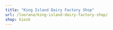 ```yaml
---
title: "King Island Dairy Factory Shop"
url: /loorana/king-island-dairy-factory-shop/
shop: kiosk
---
```

